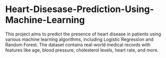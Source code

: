 # Heart-Disesase-Prediction-Using-Machine-Learning
This project aims to predict the presence of heart disease in patients using various machine learning algorithms, including Logistic Regression and Random Forest. The dataset contains real-world medical records with features like age, blood pressure, cholesterol levels, heart rate, and more.
